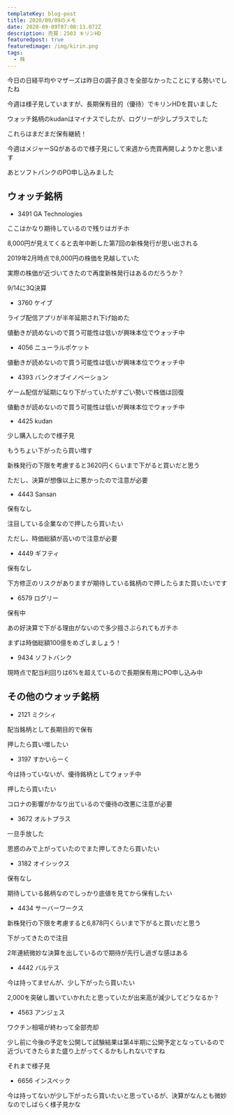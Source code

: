 ```yaml
---
templateKey: blog-post
title: 2020/09/09のメモ
date: 2020-09-09T07:08:13.072Z
description: 売買：2503 キリンHD
featuredpost: true
featuredimage: /img/kirin.png
tags:
  - 株
---
```

今日の日経平均やマザーズは昨日の調子良さを全部なかったことにする勢いでしたね

今週は様子見していますが、長期保有目的（優待）でキリンHDを買いました

ウォッチ銘柄のkudanはマイナスでしたが、ログリーが少しプラスでした

これらはまだまだ保有継続！

今週はメジャーSQがあるので様子見にして来週から売買再開しようかと思います

あとソフトバンクのPO申し込みました

## ウォッチ銘柄

* 3491 GA Technologies

ここはかなり期待しているので残りはガチホ

8,000円が見えてくると去年中断した第7回の新株発行が思い出される

2019年2月時点で8,000円の株価を見越していた

実際の株価が近づいてきたので再度新株発行はあるのだろうか？

9/14に3Q決算

* 3760 ケイブ

ライブ配信アプリが半年延期され下げ始めた

値動きが読めないので買う可能性は低いが興味本位でウォッチ中

* 4056 ニューラルポケット

値動きが読めないので買う可能性は低いが興味本位でウォッチ中

* 4393 バンクオブイノベーション

ゲーム配信が延期になり下がっていたがすごい勢いで株価は回復

値動きが読めないので買う可能性は低いが興味本位でウォッチ中

* 4425 kudan

少し購入したので様子見

もうちょい下がったら買い増す

新株発行の下限を考慮すると3620円くらいまで下がると買いだと思う

ただし、決算が想像以上に悪かったので注意が必要

* 4443 Sansan

保有なし

注目している企業なので押したら買いたい

ただし、時価総額が高いので注意が必要

* 4449 ギフティ

保有なし

下方修正のリスクがありますが期待している銘柄ので押したらまた買いたいです

* 6579 ログリー

保有中

あの好決算で下がる理由がないので多少揺さぶられてもガチホ

まずは時価総額100億をめざしましょう！

* 9434 ソフトバンク

現時点で配当利回りは6%を超えているので長期保有用にPO申し込み中

## その他のウォッチ銘柄

* 2121 ミクシィ

配当銘柄として長期目的で保有

押したら買い増したい

* 3197 すかいらーく

今は持っていないが、優待銘柄としてウォッチ中

押したら買いたい

コロナの影響がかなり出ているので優待の改悪に注意が必要

* 3672 オルトプラス

一旦手放した

思惑のみで上がっていたのでまた押してきたら買いたい

* 3182 オイシックス

保有なし

期待している銘柄なのでしっかり底値を見てから保有したい

* 4434 サーバーワークス

新株発行の下限を考慮すると6,878円くらいまで下がると買いだと思う

下がってきたので注目

2年連続微妙な決算を出しているので期待が先行し過ぎな感はある

* 4442 バルテス

今は持ってませんが、少し下がったら買いたい

2,000を突破し置いていかれたと思っていたが出来高が減少してどうなるか？

* 4563 アンジェス

ワクチン相場が終わって全部売却

少し前に今後の予定を公開して試験結果は第4半期に公開予定となっているので近づいてきたらまた盛り上がってくるかもしれないですね

それまで様子見

* 6656 インスペック

今は持ってないが少し下がったら買いたいと思っているが、決算がなんとも微妙なのでしばらく様子見かな